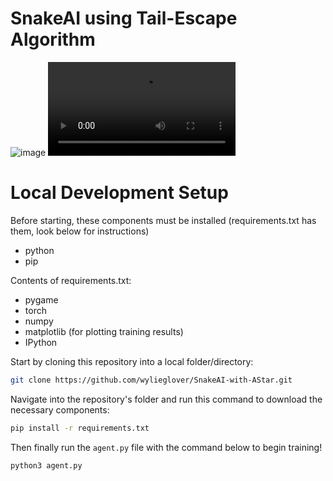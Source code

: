 # SnakeAI using Tail-Escape Algorithm
![image](https://github.com/wylieglover/SnakeAI-With-TailEscape/assets/70774631/26ea0245-4ef1-402d-a9bd-68796c423d4c)
![Snake GIF](snake-gif.mp4)

# Local Development Setup
Before starting, these components must be installed (requirements.txt has them, look below for instructions)

- python
- pip

Contents of requirements.txt:

- pygame
- torch
- numpy
- matplotlib (for plotting training results)
- IPython

Start by cloning this repository into a local folder/directory:
```sh
git clone https://github.com/wylieglover/SnakeAI-with-AStar.git
```

Navigate into the repository's folder and run this command to download the necessary components:
```sh
pip install -r requirements.txt
```

Then finally run the ```agent.py``` file with the command below to begin training!
```sh
python3 agent.py
```
